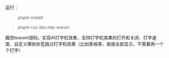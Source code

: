 运行：

> pnpm install

> pnpm run dev:mp-weixin

魔改towxml源码，实现AI打字机效果，支持打字机效果的打开和关闭、打字速度、自定义哪些标签跳过打字机效果（比如表格等，直接全部显示，不需要再一个个打字）

